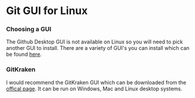 # Git GUI for Linux

### Choosing a GUI
The Github Desktop GUI is not available on Linux so you will need to pick another GUI to install. There are a variety of GUI's you can install which can be found [here](https://git-scm.com/download/gui/linux).

### GitKraken
I would recommend the GitKraken GUI which can be downloaded from the [offical page](https://www.gitkraken.com/). It can be run on Windows, Mac and Linux desktop systems.
